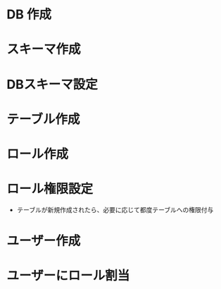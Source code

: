 # DB 作成


# スキーマ作成


# DBスキーマ設定


# テーブル作成





# ロール作成

# ロール権限設定
* テーブルが新規作成されたら、必要に応じて都度テーブルへの権限付与


# ユーザー作成


# ユーザーにロール割当
